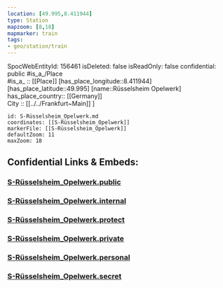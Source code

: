 ```yaml
---
location: [49.995,8.411944] 
type: Station 
mapzoom: [8,18] 
mapmarker: train 
tags:
- geo/station/train
---
```

SpocWebEntityId: 156461
isDeleted: false
isReadOnly: false
confidential: public
#is_a_/Place  
#is_a_ :: [[Place]] 
[has_place_longitude::8.411944] 
[has_place_latitude::49.995] 
[name::Rüsselsheim Opelwerk] 
has_place_country:: [[Germany]]  
City :: [[../../Frankfurt~Main]] ] 


```leaflet
id: S-Rüsselsheim_Opelwerk.md
coordinates: [[S-Rüsselsheim_Opelwerk]] 
markerFile: [[S-Rüsselsheim_Opelwerk]] 
defaultZoom: 11 
maxZoom: 18
```


## Confidential Links & Embeds: 

### [S-Rüsselsheim_Opelwerk.public](/_public/\Earth\Continent\Europe\Europe~Central\Germany\Germany~West\Hessen\counties~Hessen\Frankfurt~Main\Stations-FFM~SS-Rüsselsheim_Opelwerk.public.md) 

### [S-Rüsselsheim_Opelwerk.internal](/_internal/\Earth\Continent\Europe\Europe~Central\Germany\Germany~West\Hessen\counties~Hessen\Frankfurt~Main\Stations-FFM~SS-Rüsselsheim_Opelwerk.internal.md) 

### [S-Rüsselsheim_Opelwerk.protect](/_protect/\Earth\Continent\Europe\Europe~Central\Germany\Germany~West\Hessen\counties~Hessen\Frankfurt~Main\Stations-FFM~SS-Rüsselsheim_Opelwerk.protect.md) 

### [S-Rüsselsheim_Opelwerk.private](/_private/\Earth\Continent\Europe\Europe~Central\Germany\Germany~West\Hessen\counties~Hessen\Frankfurt~Main\Stations-FFM~SS-Rüsselsheim_Opelwerk.private.md) 

### [S-Rüsselsheim_Opelwerk.personal](/_personal/\Earth\Continent\Europe\Europe~Central\Germany\Germany~West\Hessen\counties~Hessen\Frankfurt~Main\Stations-FFM~SS-Rüsselsheim_Opelwerk.personal.md) 

### [S-Rüsselsheim_Opelwerk.secret](/_secret/\Earth\Continent\Europe\Europe~Central\Germany\Germany~West\Hessen\counties~Hessen\Frankfurt~Main\Stations-FFM~SS-Rüsselsheim_Opelwerk.secret.md)

